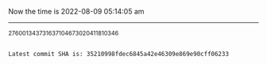 Now the time is 2022-08-09 05:14:05 am

---

<small>276001343731637104673020411810346</small>

```txt

Latest commit SHA is: 35210998fdec6845a42e46309e869e90cff06233
```
